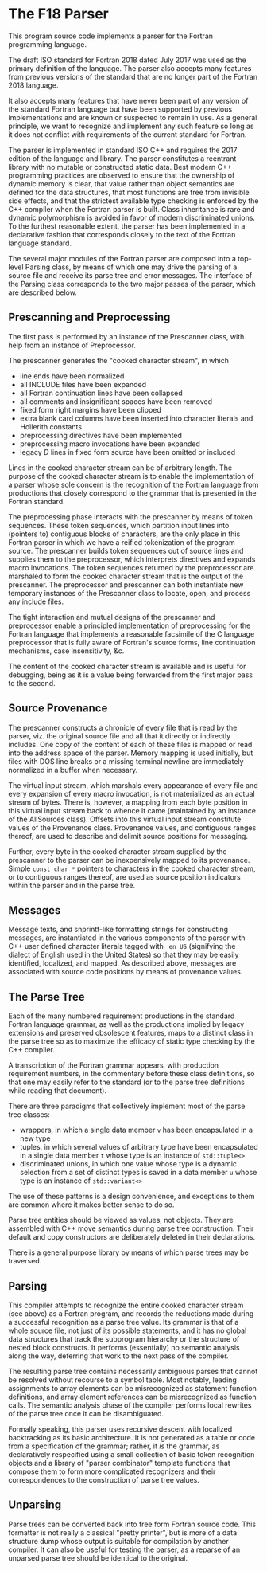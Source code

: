 The F18 Parser
==============
This program source code implements a parser for the Fortran programming
language.

The draft ISO standard for Fortran 2018 dated July 2017 was used as the
primary definition of the language.
The parser also accepts many features from previous versions of the standard
that are no longer part of the Fortran 2018 language.

It also accepts many features that have never been part of any version
of the standard Fortran language but have been supported by previous
implementations and are known or suspected to remain in use.
As a general principle, we want to recognize and implement any
such feature so long as it does not conflict with requirements of the
current standard for Fortran.

The parser is implemented in standard ISO C++ and requires the 2017
edition of the language and library.  The parser constitutes a reentrant
library with no mutable or constructed static data.
Best modern C++ programming practices are observed to ensure that
the ownership of dynamic memory is clear, that value rather than
object semantics are defined for the data structures, that
most functions are free from invisible side effects, and that the
strictest available type checking is enforced by the C++ compiler
when the Fortran parser is built.
Class inheritance is rare and dynamic polymorphism is avoided in
favor of modern discriminated unions.
To the furthest reasonable extent, the parser has been implemented
in a declarative fashion that corresponds closely to the
text of the Fortran language standard.

The several major modules of the Fortran parser are composed into a
top-level Parsing class, by means of which one may drive the parsing of
a source file and receive its parse tree and error messages.
The interface of the Parsing class corresponds to the two major passes
of the parser, which are described below.

Prescanning and Preprocessing
-----------------------------
The first pass is performed by an instance of the Prescanner class,
with help from an instance of Preprocessor.

The prescanner generates the "cooked character stream", in which
* line ends have been normalized
* all INCLUDE files have been expanded
* all Fortran continuation lines have been collapsed
* all comments and insignificant spaces have been removed
* fixed form right margins have been clipped
* extra blank card columns have been inserted into character literals
and Hollerith constants
* preprocessing directives have been implemented
* preprocessing macro invocations have been expanded
* legacy *D* lines in fixed form source have been omitted or included

Lines in the cooked character stream can be of arbitrary length.
The purpose of the cooked character stream is to enable the implementation
of a parser whose sole concern is the recognition of the Fortran language
from productions that closely correspond to the grammar that is presented
in the Fortran standard.

The preprocessing phase interacts with the prescanner by means of
token sequences.
These token sequences, which partition input lines into (pointers to)
contiguous blocks of characters, are the only place in this Fortran parser
in which we have a reified tokenization of the program source.
The prescanner builds token sequences out of source lines and supplies them
to the preprocessor, which interprets directives and expands macro
invocations.
The token sequences returned by the preprocessor are marshaled to
form the cooked character stream that is the output of the prescanner.
The preprocessor and prescanner can both instantiate new temporary
instances of the Prescanner class to locate, open, and process any
include files.

The tight interaction and mutual designs of the prescanner and preprocessor
enable a principled implementation of preprocessing for the Fortran
language that implements a reasonable facsimile of the C language
preprocessor that is fully aware of Fortran's source forms, line
continuation mechanisms, case insensitivity, &c.

The content of the cooked character stream is available and is useful
for debugging, being as it is a value being forwarded from the first major
pass to the second.

Source Provenance
-----------------
The prescanner constructs a chronicle of every file that
is read by the parser, viz. the original source file and all that it
directly or indirectly includes.  One copy of the content of each of
these files is mapped or read into the address space of the parser.
Memory mapping is used initially, but files with DOS line breaks or
a missing terminal newline are immediately normalized in a buffer
when necessary.

The virtual input stream, which marshals every appearance of every file
and every expansion of every macro invocation, is not materialized
as an actual stream of bytes.
There is, however, a mapping from each byte position in this virtual
input stream back to whence it came (maintained by an instance
of the AllSources class).
Offsets into this virtual input stream constitute values of the
Provenance class.
Provenance values, and contiguous ranges thereof, are used to describe
and delimit source positions for messaging.

Further, every byte in the cooked character stream supplied by the
prescanner to the parser can be inexpensively mapped to its provenance.
Simple `const char *` pointers to characters in the cooked character stream,
or to contiguous ranges thereof, are used as source position indicators
within the parser and in the parse tree.

Messages
--------
Message texts, and snprintf-like formatting strings for constructing
messages, are instantiated in the various components of the parser
with C++ user defined character literals tagged with `_en_US`
(signifying the dialect of English used in the United States) so that
they may be easily identified, localized, and mapped.
As described above, messages are associated with source code positions
by means of provenance values.

The Parse Tree
--------------
Each of the many numbered requirement productions in the standard Fortran
language grammar, as well as the productions implied by legacy extensions
and preserved obsolescent features, maps to a distinct class in the
parse tree so as to maximize the efficacy of static type checking
by the C++ compiler.

A transcription of the Fortran grammar appears, with production requirement
numbers, in the commentary before these class definitions, so that one
may easily refer to the standard (or to the parse tree definitions while
reading that document).

There are three paradigms that collectively implement most of the
parse tree classes:
* wrappers, in which a single data member `v` has been encapsulated
  in a new type
* tuples, in which several values of arbitrary type have been
  encapsulated in a single data member `t` whose type is an instance
  of `std::tuple<>`
* discriminated unions, in which one value whose type is a dynamic selection
  from a set of distinct types is saved in a data member `u` whose type
  is an instance of `std::variant<>`

The use of these patterns is a design convenience, and exceptions to them
are common where it makes better sense to do so.

Parse tree entities should be viewed as values, not objects.
They are assembled with C++ move semantics during parse tree construction.
Their default and copy constructors are deliberately deleted in their
declarations.

There is a general purpose library by means of which parse trees may be
traversed.

Parsing
-------
This compiler attempts to recognize the entire cooked character stream
(see above) as a Fortran program, and records the reductions made
during a successful recognition as a parse tree value.
Its grammar is that of a whole source file, not just of its possible
statements, and it has no global data structures that track the subprogram
hierarchy or the structure of nested block constructs.
It performs (essentially) no semantic analysis along the way, deferring
that work to the next pass of the compiler.

The resulting parse tree contains necessarily ambiguous parses that
cannot be resolved without recourse to a symbol table.
Most notably, leading assignments to array elements can be misrecognized
as statement function definitions, and array element references can be
misrecognized as function calls.
The semantic analysis phase of the compiler performs local rewrites
of the parse tree once it can be disambiguated.

Formally speaking, this parser uses recursive descent with localized
backtracking as its basic architecture.
It is not generated as a table or code from a specification of the
grammar; rather, it _is_ the grammar, as declaratively respecified
using a small collection of basic token recognition objects and a library of
"parser combinator" template functions that compose them to form more
complicated recognizers and their correspondences to the construction
of parse tree values.

Unparsing
---------
Parse trees can be converted back into free form Fortran source code.
This formatter is not really a classical "pretty printer", but is
more of a data structure dump whose output is suitable for compilation
by another compiler.
It can also be useful for testing the parser, as a reparse of an
unparsed parse tree should be identical to the original.
